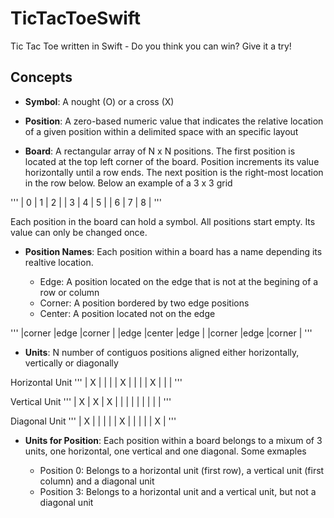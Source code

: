 # TicTacToeSwift
Tic Tac Toe written in Swift - Do you think you can win? Give it a try!

## Concepts

* __Symbol__: A nought (O) or a cross (X)

* __Position__: A zero-based numeric value that indicates the relative location of a given position within a delimited space with an specific layout 

* __Board__: A rectangular array of N x N positions. The first position is located at the top left corner of the board. Position increments its value horizontally until a row ends. The next position is the right-most location in the row below. Below an example of a 3 x 3 grid

'''
| 0 | 1 | 2 |
| 3 | 4 | 5 |
| 6 | 7 | 8 |
'''

Each position in the board can hold a symbol. All positions start empty. Its value can only be changed once.

* __Position Names__: Each position within a board has a name depending its realtive location.

  + Edge: A position located on the edge that is not at the begining of a row or column
  + Corner: A position bordered by two edge positions
  + Center: A position located not on the edge

'''
|corner |edge   |corner |
|edge   |center |edge   |
|corner |edge   |corner |
'''

* __Units__: N number of contiguos positions aligned either horizontally, vertically or diagonally

Horizontal Unit
'''
|   X   |       |       |
|   X   |       |       |
|   X   |       |       |
'''

Vertical Unit
'''
|   X   |   X   |   X   |
|       |       |       |
|       |       |       |
'''

Diagonal Unit
'''
|   X   |       |       |
|       |   X   |       |
|       |       |   X   |
'''

* __Units for Position__: Each position within a board belongs to a mixum of 3 units, one horizontal, one vertical and one diagonal. Some exmaples

  + Position 0: Belongs to a horizontal unit (first row), a vertical unit (first column) and a diagonal unit
  + Position 3: Belongs to a horizontal unit and a vertical unit, but not a diagonal unit


